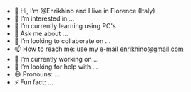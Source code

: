 - 👋 Hi, I’m @Enrikhino and I live in Florence (Italy)
- 👀 I’m interested in ...
- 🌱 I’m currently learning using PC's
- 💬 Ask me about ...
- 👯 I’m looking to collaborate on ...
- 📫 How to reach me: use my e-mail enrikhino@gmail.com
- 🔭 I’m currently working on ...
- 🤔 I’m looking for help with ...
- 😄 Pronouns: ...
- ⚡ Fun fact: ...
<!---
Enrikhino/Enrikhino is a ✨ special ✨ repository because its `README.md` (this file) appears on your GitHub profile.
You can click the Preview link to take a look at your changes.
--->
